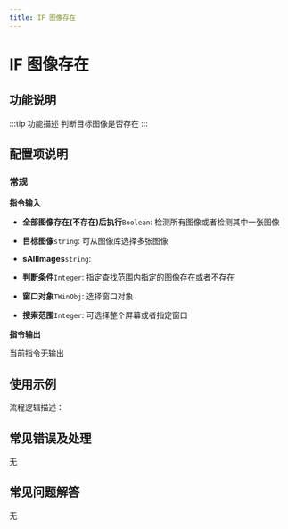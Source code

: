 ```yaml
---
title: IF 图像存在
---
```


# IF 图像存在

## 功能说明

:::tip 功能描述
判断目标图像是否存在
:::

## 配置项说明

### 常规

**指令输入**

- **全部图像存在(不存在)后执行**`Boolean`: 检测所有图像或者检测其中一张图像

- **目标图像**`string`: 可从图像库选择多张图像

- **sAllImages**`string`: 

- **判断条件**`Integer`: 指定查找范围内指定的图像存在或者不存在

- **窗口对象**`TWinObj`: 选择窗口对象

- **搜索范围**`Integer`: 可选择整个屏幕或者指定窗口


**指令输出**

当前指令无输出

## 使用示例

流程逻辑描述：

## 常见错误及处理

无

## 常见问题解答

无


